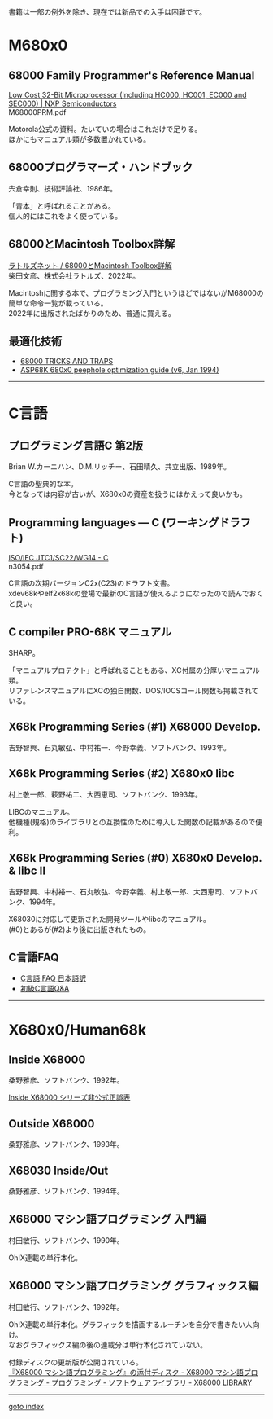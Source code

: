 書籍は一部の例外を除き、現在では新品での入手は困難です。


# M680x0

## 68000 Family Programmer's Reference Manual
[Low Cost 32-Bit Microprocessor (Including HC000, HC001, EC000 and SEC000) | NXP Semiconductors](https://www.nxp.com/products/processors-and-microcontrollers/legacy-mpu-mcus/32-bit-coldfire-mcus-mpus/68k-processors-legacy/m680x0/low-cost-32-bit-microprocessor-including-hc000-hc001-ec000-and-sec000:MC68000)  
M68000PRM.pdf

Motorola公式の資料。たいていの場合はこれだけで足りる。  
ほかにもマニュアル類が多数置かれている。


## 68000プログラマーズ・ハンドブック
宍倉幸則、技術評論社、1986年。

「青本」と呼ばれることがある。  
個人的にはこれをよく使っている。


## 68000とMacintosh Toolbox詳解
[ラトルズネット / 68000とMacintosh Toolbox詳解](https://www.rutles.net/products/detail.php?product_id=891)  
柴田文彦、株式会社ラトルズ、2022年。

Macintoshに関する本で、プログラミング入門というほどではないがM68000の簡単な命令一覧が載っている。  
2022年に出版されたばかりのため、普通に買える。  


## 最適化技術

* [68000 TRICKS AND TRAPS](http://www.easy68k.com/paulrsm/doc/trick68k.htm)
* [ASP68K 680x0 peephole optimization guide (v6, Jan 1994)](http://www.easy68k.com/paulrsm/doc/asp68k6.txt)


----
# C言語

## プログラミング言語C 第2版
Brian W.カーニハン、D.M.リッチー、石田晴久、共立出版、1989年。

C言語の聖典的な本。  
今となっては内容が古いが、X680x0の資産を扱うにはかえって良いかも。


## Programming languages — C (ワーキングドラフト)
[ISO/IEC JTC1/SC22/WG14 - C](https://www.open-std.org/jtc1/sc22/wg14/)  
n3054.pdf

C言語の次期バージョンC2x(C23)のドラフト文書。  
xdev68kやelf2x68kの登場で最新のC言語が使えるようになったので読んでおくと良い。


## C compiler PRO-68K マニュアル
SHARP。

「マニュアルプロテクト」と呼ばれることもある、XC付属の分厚いマニュアル類。  
リファレンスマニュアルにXCの独自関数、DOS/IOCSコール関数も掲載されている。

## X68k Programming Series (#1) X68000 Develop.
吉野智興、石丸敏弘、中村祐一、今野幸義、ソフトバンク、1993年。


## X68k Programming Series (#2) X680x0 libc
村上敬一郎、萩野祐二、大西恵司、ソフトバンク、1993年。

LIBCのマニュアル。  
他機種(規格)のライブラリとの互換性のために導入した関数の記載があるので便利。


## X68k Programming Series (#0) X680x0 Develop. &amp; libc II
吉野智興、中村裕一、石丸敏弘、今野幸義、村上敬一郎、大西恵司、ソフトバンク、1994年。

X68030に対応して更新された開発ツールやlibcのマニュアル。  
(#0)とあるが(#2)より後に出版されたもの。


## C言語FAQ

* [C言語 FAQ 日本語訳](http://www.kouno.jp/home/c_faq/)
* [初級C言語Q&amp;A](http://www.st.rim.or.jp/~phinloda/cqa.html)


----
# X680x0/Human68k

## Inside X68000
桑野雅彦、ソフトバンク、1992年。

[Inside X68000 シリーズ非公式正誤表](https://kg68k.github.io/InsideX68000-errata/)


## Outside X68000
桑野雅彦、ソフトバンク、1993年。


## X68030 Inside/Out
桑野雅彦、ソフトバンク、1994年。


## X68000 マシン語プログラミング 入門編
村田敏行、ソフトバンク、1990年。

Oh!X連載の単行本化。


## X68000 マシン語プログラミング グラフィックス編
村田敏行、ソフトバンク、1992年。

Oh!X連載の単行本化。グラフィックを描画するルーチンを自分で書きたい人向け。  
なおグラフィックス編の後の連載分は単行本化されていない。

付録ディスクの更新版が公開されている。  
[『X68000 マシン語プログラミング』の添付ディスク - X68000 マシン語プログラミング - プログラミング - ソフトウェアライブラリ - X68000 LIBRARY](http://retropc.net/x68000/software/develop/xmlp/xmlp2001/)


----
[goto index](README.md)
